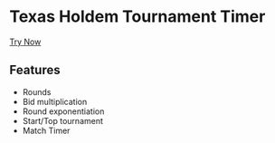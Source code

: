 # Texas Holdem Tournament Timer

[Try Now](https://texas-holdem-sigma.vercel.app/)

## Features

- Rounds
- Bid multiplication
- Round exponentiation
- Start/Top tournament
- Match Timer
